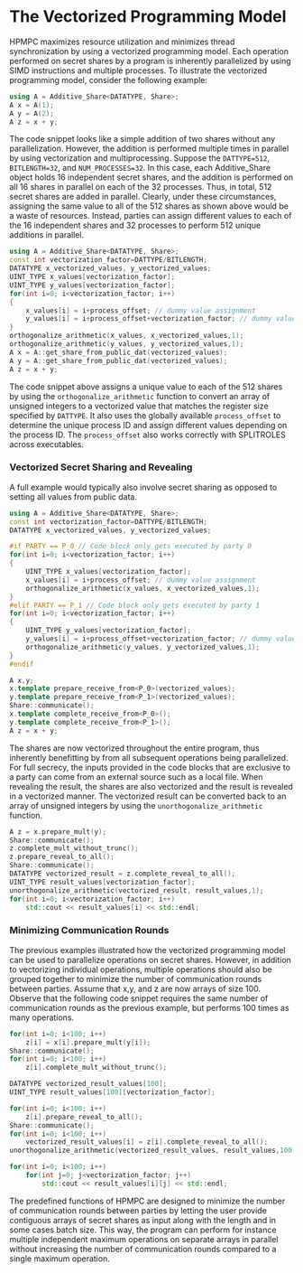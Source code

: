 # The Vectorized Programming Model

HPMPC maximizes resource utilization and minimizes thread synchronization by using a vectorized programming model.
Each operation performed on secret shares by a program is inherently parallelized by using SIMD instructions and multiple processes.
To illustrate the vectorized programming model, consider the following example:

```cpp
using A = Additive_Share<DATATYPE, Share>;
A x = A(1);
A y = A(2);
A z = x + y;
```

The code snippet looks like a simple addition of two shares without any parallelization.
However, the addition is performed multiple times in parallel by using vectorization and multiprocessing. Suppose the `DATTYPE=512`, `BITLENGTH=32`, and `NUM_PROCESSES=32`.
In this case, each Additive_Share object holds 16 independent secret shares, and the addition is performed on all 16 shares in parallel on each of the 32 processes. 
Thus, in total, 512 secret shares are added in parallel.
Clearly, under these circumstances, assigning the same value to all of the 512 shares as shown above would be a waste of resources.
Instead, parties can assign different values to each of the 16 independent shares and 32 processes to perform 512 unique additions in parallel.

```cpp
using A = Additive_Share<DATATYPE, Share>;
const int vectorization_factor=DATTYPE/BITLENGTH;
DATATYPE x_vectorized_values, y_vectorized_values;
UINT_TYPE x_values[vectorization_factor];
UINT_TYPE y_values[vectorization_factor];
for(int i=0; i<vectorization_factor; i++)
{
    x_values[i] = i+process_offset; // dummy value assignment
    y_values[i] = i+process_offset+vectorization_factor; // dummy value assignment
}
orthogonalize_arithmetic(x_values, x_vectorized_values,1);
orthogonalize_arithmetic(y_values, y_vectorized_values,1);
A x = A::get_share_from_public_dat(vectorized_values);
A y = A::get_share_from_public_dat(vectorized_values);
A z = x + y;
```

The code snippet above assigns a unique value to each of the 512 shares by using the `orthogonalize_arithmetic` function to convert an array of unsigned integers to a vectorized value that matches the register size specified by `DATTYPE`.
It also uses the globally available `process_offset` to determine the unique process ID and assign different values depending on the process ID. The `process_offset` also works correctly with SPLITROLES across executables.


### Vectorized Secret Sharing and Revealing

A full example would typically also involve secret sharing as opposed to setting all values from public data.
```cpp
using A = Additive_Share<DATATYPE, Share>;
const int vectorization_factor=DATTYPE/BITLENGTH;
DATATYPE x_vectorized_values, y_vectorized_values;

#if PARTY == P_0 // Code block only gets executed by party 0
for(int i=0; i<vectorization_factor; i++)
{
    UINT_TYPE x_values[vectorization_factor];
    x_values[i] = i+process_offset; // dummy value assignment
    orthogonalize_arithmetic(x_values, x_vectorized_values,1);
}
#elif PARTY == P_1 // Code block only gets executed by party 1
for(int i=0; i<vectorization_factor; i++)
{
    UINT_TYPE y_values[vectorization_factor];
    y_values[i] = i+process_offset+vectorization_factor; // dummy value assignment
    orthogonalize_arithmetic(y_values, y_vectorized_values,1);
}
#endif

A x,y;
x.template prepare_receive_from<P_0>(vectorized_values);
y.template prepare_receive_from<P_1>(vectorized_values);
Share::communicate();
x.template complete_receive_from<P_0>();
y.template complete_receive_from<P_1>();
A z = x + y;
```

The shares are now vectorized throughout the entire program, thus inherently benefitting by from all subsequent operations being parallelized. For full secrecy, the inputs provided in the code blocks that are exclusive to a party can come from an external source such as a local file.
When revealing the result, the shares are also vectorized and the result is revealed in a vectorized manner. The vectorized result can be converted back to an array of unsigned integers by using the `unorthogonalize_arithmetic` function.

```cpp
A z = x.prepare_mult(y);
Share::communicate();
z.complete_mult_without_trunc();
z.prepare_reveal_to_all();
Share::communicate();
DATATYPE vectorized_result = z.complete_reveal_to_all();
UINT_TYPE result_values[vectorization_factor];
unorthogonalize_arithmetic(vectorized_result, result_values,1);
for(int i=0; i<vectorization_factor; i++)
    std::cout << result_values[i] << std::endl;
```

### Minimizing Communication Rounds

The previous examples illustrated how the vectorized programming model can be used to parallelize operations on secret shares.
However, in addition to vectorizing individual operations, multiple operations should also be grouped together to minimize the number of communication rounds between parties. 
Assume that x,y, and z are now arrays of size 100. Observe that the following code snippet requires the same number of communication rounds as the previous example, but performs 100 times as many operations. 

```cpp
for(int i=0; i<100; i++)
    z[i] = x[i].prepare_mult(y[i]);
Share::communicate();
for(int i=0; i<100; i++)
    z[i].complete_mult_without_trunc();

DATATYPE vectorized_result_values[100];
UINT_TYPE result_values[100][vectorization_factor];

for(int i=0; i<100; i++)
    z[i].prepare_reveal_to_all();
Share::communicate();
for(int i=0; i<100; i++)
    vectorized_result_values[i] = z[i].complete_reveal_to_all();
unorthogonalize_arithmetic(vectorized_result_values, result_values,100);

for(int i=0; i<100; i++)
    for(int j=0; j<vectorization_factor; j++)
        std::cout << result_values[i][j] << std::endl;
```

The predefined functions of HPMPC are designed to minimize the number of communication rounds between parties by letting the user provide contiguous arrays of secret shares as input along with the length and in some cases batch size. This way, the program can perform for instance multiple independent maximum operations on separate arrays in parallel without increasing the number of communication rounds compared to a single maximum operation.

